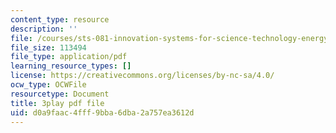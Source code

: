 ```yaml
---
content_type: resource
description: ''
file: /courses/sts-081-innovation-systems-for-science-technology-energy-manufacturing-and-health-spring-2017/d0a9faac4fff9bba6dba2a757ea3612d_RDvMzWDzZkc.pdf
file_size: 113494
file_type: application/pdf
learning_resource_types: []
license: https://creativecommons.org/licenses/by-nc-sa/4.0/
ocw_type: OCWFile
resourcetype: Document
title: 3play pdf file
uid: d0a9faac-4fff-9bba-6dba-2a757ea3612d
---
```

